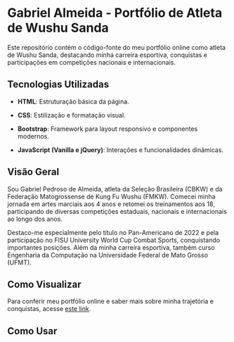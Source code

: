 # Gabriel Almeida - Portfólio de Atleta de Wushu Sanda

Este repositório contém o código-fonte do meu portfólio online como atleta de Wushu Sanda, destacando minha carreira esportiva, conquistas e participações em competições nacionais e internacionais.

## Tecnologias Utilizadas

- **HTML**: Estruturação básica da página.
  
- **CSS**: Estilização e formatação visual.
  
- **Bootstrap**: Framework para layout responsivo e componentes modernos.
  
- **JavaScript (Vanilla e jQuery)**: Interações e funcionalidades dinâmicas.

## Visão Geral

Sou Gabriel Pedroso de Almeida, atleta da Seleção Brasileira (CBKW) e da Federação Matogrossense de Kung Fu Wushu (FMKW). Comecei minha jornada em artes marciais aos 4 anos e retomei os treinamentos aos 18, participando de diversas competições estaduais, nacionais e internacionais ao longo dos anos.

Destaco-me especialmente pelo título no Pan-Americano de 2022 e pela participação no FISU University World Cup Combat Sports, conquistando importantes posições. Além da minha carreira esportiva, também curso Engenharia da Computação na Universidade Federal de Mato Grosso (UFMT).

## Como Visualizar

Para conferir meu portfólio online e saber mais sobre minha trajetória e conquistas, acesse [este link]([https://exemplo.com](https://xanrover.github.io/Portif-lio-Front-End---ATLETA/)).

## Como Usar
